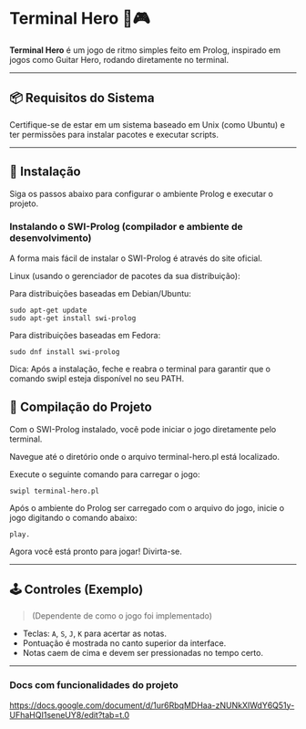 # Terminal Hero 🎵🎮

**Terminal Hero** é um jogo de ritmo simples feito em Prolog, inspirado em jogos como Guitar Hero, rodando diretamente no terminal.

---

## 📦 Requisitos do Sistema

Certifique-se de estar em um sistema baseado em Unix (como Ubuntu) e ter permissões para instalar pacotes e executar scripts.

---

## 🚀 Instalação
Siga os passos abaixo para configurar o ambiente Prolog e executar o projeto.

### Instalando o SWI-Prolog (compilador e ambiente de desenvolvimento)
A forma mais fácil de instalar o SWI-Prolog é através do site oficial.

Linux (usando o gerenciador de pacotes da sua distribuição):

Para distribuições baseadas em Debian/Ubuntu:
```
sudo apt-get update
sudo apt-get install swi-prolog
```
Para distribuições baseadas em Fedora:
```
sudo dnf install swi-prolog
```
Dica: Após a instalação, feche e reabra o terminal para garantir que o comando swipl esteja disponível no seu PATH.

## 🔧 Compilação do Projeto

Com o SWI-Prolog instalado, você pode iniciar o jogo diretamente pelo terminal.

Navegue até o diretório onde o arquivo terminal-hero.pl está localizado.

Execute o seguinte comando para carregar o jogo:
```
swipl terminal-hero.pl
```
Após o ambiente do Prolog ser carregado com o arquivo do jogo, inicie o jogo digitando o comando abaixo:
```
play.
```

Agora você está pronto para jogar! Divirta-se.

---

## 🕹️ Controles (Exemplo)

> (Dependente de como o jogo foi implementado)

- Teclas: `A`, `S`, `J`, `K` para acertar as notas.
- Pontuação é mostrada no canto superior da interface.
- Notas caem de cima e devem ser pressionadas no tempo certo.

---

### Docs com funcionalidades do projeto
https://docs.google.com/document/d/1ur6RbqMDHaa-zNUNkXIWdY6Q51y-UFhaHQI1seneUY8/edit?tab=t.0

